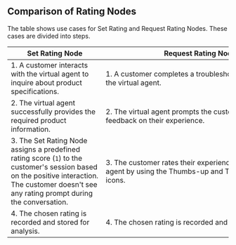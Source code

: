 ## Comparison of Rating Nodes

The table shows use cases for Set Rating and Request Rating Nodes. These cases are divided into steps.

| <div style="width:200px">Set Rating Node</div>                                                                                                                                                  | <div style="width:430px">Request Rating Node</div>                                                           |
|-------------------------------------------------------------------------------------------------------------------------------------------------------------------------------------------------|--------------------------------------------------------------------------------------------------------------|
| 1. A customer interacts with the virtual agent to inquire about product specifications.                                                                                                         | 1. A customer completes a troubleshooting session with the virtual agent.                                    |
| 2. The virtual agent successfully provides the required product information.                                                                                                                    | 2. The virtual agent prompts the customer to provide feedback on their experience.                           |
| 3. The Set Rating Node assigns a predefined rating score (`1`) to the customer's session based on the positive interaction. The customer doesn't see any rating prompt during the conversation. | 3. The customer rates their experience with the virtual agent by using the Thumbs-up and Thumbs-down icons.  |
| 4. The chosen rating is recorded and stored for analysis.                                                                                                                                       | 4. The chosen rating is recorded and stored for analysis.                                                    |

